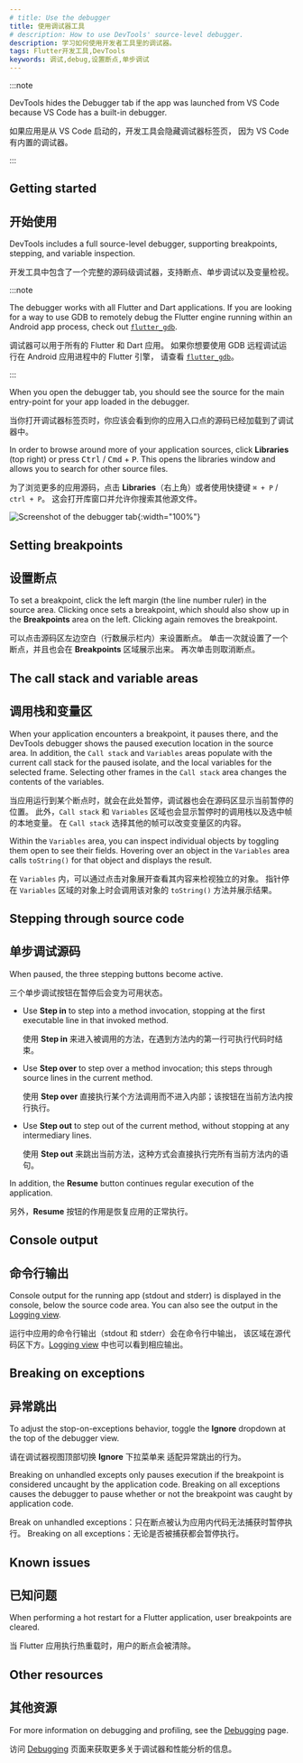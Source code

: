 ```yaml
---
# title: Use the debugger
title: 使用调试器工具
# description: How to use DevTools' source-level debugger.
description: 学习如何使用开发者工具里的调试器。
tags: Flutter开发工具,DevTools
keywords: 调试,debug,设置断点,单步调试
---
```


:::note

DevTools hides the Debugger tab if the app was launched
from VS Code because VS Code has a built-in debugger.

如果应用是从 VS Code 启动的，开发工具会隐藏调试器标签页，
因为 VS Code 有内置的调试器。

:::

## Getting started

## 开始使用

DevTools includes a full source-level debugger,
supporting breakpoints, stepping, and variable inspection.

开发工具中包含了一个完整的源码级调试器，支持断点、单步调试以及变量检视。

:::note

The debugger works with all Flutter and Dart applications.
If you are looking for a way to use GDB to remotely debug the
Flutter engine running within an Android app process,
check out [`flutter_gdb`][].

调试器可以用于所有的 Flutter 和 Dart 应用。
如果你想要使用 GDB 远程调试运行在 Android 应用进程中的 Flutter 引擎，
请查看 [`flutter_gdb`][]。

:::

[`flutter_gdb`]: {{site.repo.flutter}}/blob/main/engine/src/flutter/sky/tools/flutter_gdb

When you open the debugger tab, you should see the source for the main
entry-point for your app loaded in the debugger.

当你打开调试器标签页时，你应该会看到你的应用入口点的源码已经加载到了调试器中。

In order to browse around more of your application sources, click **Libraries**
(top right) or press <kbd>Ctrl</kbd> / <kbd>Cmd</kbd> + <kbd>P</kbd>.
This opens the libraries window and allows you
to search for other source files.

为了浏览更多的应用源码，点击 **Libraries**（右上角）或者使用快捷键 `⌘ + P` / `ctrl + P`。
这会打开库窗口并允许你搜索其他源文件。

![Screenshot of the debugger tab](/assets/images/docs/tools/devtools/debugger_screenshot.png){:width="100%"}

## Setting breakpoints

## 设置断点

To set a breakpoint, click the left margin (the line number ruler)
in the source area. Clicking once sets a breakpoint, which should
also show up in the **Breakpoints** area on the left. Clicking
again removes the breakpoint.

可以点击源码区左边空白（行数展示栏内）来设置断点。
单击一次就设置了一个断点，并且也会在 **Breakpoints** 区域展示出来。
再次单击则取消断点。

## The call stack and variable areas

## 调用栈和变量区

When your application encounters a breakpoint, it pauses there,
and the DevTools debugger shows the paused execution location
in the source area. In addition, the `Call stack` and `Variables`
areas populate with the current call stack for the paused isolate,
and the local variables for the selected frame. Selecting other
frames in the `Call stack` area changes the contents of the variables.

当应用运行到某个断点时，就会在此处暂停，调试器也会在源码区显示当前暂停的位置。
此外，`Call stack` 和 `Variables` 区域也会显示暂停时的调用栈以及选中帧的本地变量。
在 `Call stack` 选择其他的帧可以改变变量区的内容。

Within the `Variables` area, you can inspect individual objects by
toggling them open to see their fields. Hovering over an object
in the `Variables` area calls `toString()` for that object and
displays the result.

在 `Variables` 内，可以通过点击对象展开查看其内容来检视独立的对象。
指针停在 `Variables` 区域的对象上时会调用该对象的 `toString()` 方法并展示结果。

## Stepping through source code

## 单步调试源码

When paused, the three stepping buttons become active.

三个单步调试按钮在暂停后会变为可用状态。

* Use **Step in** to step into a method invocation, stopping at
  the first executable line in that invoked method.
  
  使用 **Step in** 来进入被调用的方法，在遇到方法内的第一行可执行代码时结束。

* Use **Step over** to step over a method invocation;
  this steps through source lines in the current method.
  
  使用 **Step over** 直接执行某个方法调用而不进入内部；该按钮在当前方法内按行执行。
  
* Use **Step out** to step out of the current method,
  without stopping at any intermediary lines.
  
  使用 **Step out** 来跳出当前方法，这种方式会直接执行完所有当前方法内的语句。

In addition, the **Resume** button continues regular
execution of the application.

另外，**Resume** 按钮的作用是恢复应用的正常执行。

## Console output

## 命令行输出

Console output for the running app (stdout and stderr) is 
displayed in the console, below the source code area.
You can also see the output in the [Logging view][].

运行中应用的命令行输出（stdout 和 stderr）会在命令行中输出，
该区域在源代码区下方。[Logging view][] 中也可以看到相应输出。

## Breaking on exceptions

## 异常跳出

To adjust the stop-on-exceptions behavior, toggle the
**Ignore** dropdown at the top of the debugger view.

请在调试器视图顶部切换 **Ignore** 下拉菜单来
适配异常跳出的行为。

Breaking on unhandled excepts only pauses execution if the
breakpoint is considered uncaught by the application code.
Breaking on all exceptions causes the debugger to pause
whether or not the breakpoint was caught by application code.

Break on unhandled exceptions：只在断点被认为应用内代码无法捕获时暂停执行。
Breaking on all exceptions：无论是否被捕获都会暂停执行。

## Known issues

## 已知问题

When performing a hot restart for a Flutter application,
user breakpoints are cleared.

当 Flutter 应用执行热重载时，用户的断点会被清除。

[Logging view]: /tools/devtools/logging

## Other resources

## 其他资源

For more information on debugging and profiling, see the
[Debugging][] page.

访问 [Debugging][] 页面来获取更多关于调试器和性能分析的信息。

[Debugging]: /testing/debugging
